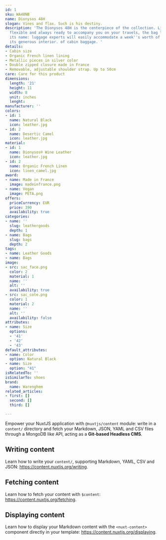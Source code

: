 ```yaml
---
id: 1
sku: WA48NB
name: Dionysos 48H
slogan: Vines and flax. Such is his destiny.
description: 'The Dionysos 48H is the centerpiece of the collection. Lightweight,
  flexible and always ready to accompany you on your travels, the bag lives up to
  its name: luggage experts will easily accommodate a week''s worth of clothing in
  its generous interior. of cabin baggage. '
details:
- Cabin size
- Organic French linen lining
- Metallic pieces in silver color
- Double zipped closure made in France
- Removable, adjustable shoulder strap. Up to 50cm
care: Care for this product
dimensions:
  length: '21'
  height: 11
  width: 8
  unit: inches
  lenght: 
manufacturer: ''
colors:
- id: 1
  name: Natural Black
  icon: leather.jpg
- id: 2
  name: Desertic Camel
  icon: leather.jpg
material:
- id: 1
  name: Dionysos® Wine Leather
  icon: leather.jpg
- id: 2
  name: Organic French Linen
  icon: linen_camel.jpg
award:
- name: Made in France
  image: madeinfrance.png
- name: Vegan
  image: PETA.png
offers:
  priceCurrency: EUR
  price: 390
  availability: true
categories:
- name: ''
  slug: leathergoods
  depth: 1
- name: Bags
  slug: bags
  depth: 2
tags:
- name: Leather Goods
- name: Bags
image:
- src: sac_face.png
  color: 2
  material: 1
  name: ''
  alt: ''
  availability: true
- src: sac_cote.png
  color: 1
  material: 2
  name: ''
  alt: ''
  availability: false
attributes:
- name: Size
  options:
  - '41'
  - '42'
  - '43'
default_attributes:
- name: Color
  option: Natural Black
- name: Size
  option: "41"
isRelatedTo: ''
isSimilarTo: shoes
brand:
  name: Warenghem
related_articles:
- first: []
  second: []
  third: []

---
```

Empower your NuxtJS application with `@nuxtjs/content` module: write in a `content/` directory and fetch your Markdown, JSON, YAML and CSV files through a MongoDB like API, acting as a **Git-based Headless CMS**.

## Writing content

Learn how to write your `content/`, supporting Markdown, YAML, CSV and JSON: https://content.nuxtjs.org/writing.

## Fetching content

Learn how to fetch your content with `$content`: https://content.nuxtjs.org/fetching.

## Displaying content

Learn how to display your Markdown content with the `<nuxt-content>` component directly in your template: https://content.nuxtjs.org/displaying.